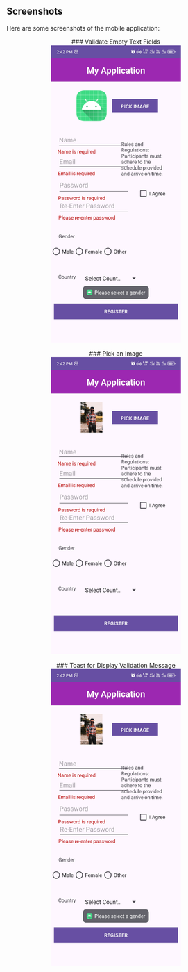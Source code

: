 ## Screenshots

Here are some screenshots of the mobile application:

<p align="center">
  ### Validate Empty Text Fields<br>
  <img src="https://github.com/Prasad-k-Github/Mobile-application-for-simple-register-form---front-end/blob/main/Screenshot_20241007-144223.jpg" alt="Screenshot 01" width="300"/>
</p>

<p align="center">
  ### Pick an Image<br>
  <img src="https://github.com/Prasad-k-Github/Mobile-application-for-simple-register-form---front-end/blob/main/Screenshot_20241007-144255.jpg" alt="Screenshot 02" width="300"/>
</p>

<p align="center">
  ### Toast for Display Validation Message<br>
  <img src="https://github.com/Prasad-k-Github/Mobile-application-for-simple-register-form---front-end/blob/main/Screenshot_20241007-144257.jpg" alt="Screenshot 03" width="300"/>
</p>
